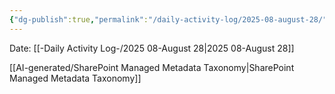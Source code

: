 ```yaml
---
{"dg-publish":true,"permalink":"/daily-activity-log/2025-08-august-28/","noteIcon":"","created":"2025-08-28T07:50:23.844-05:00"}
---
```


Date: [[-Daily Activity Log-/2025 08-August 28\|2025 08-August 28]]

[[AI-generated/SharePoint Managed Metadata Taxonomy\|SharePoint Managed Metadata Taxonomy]]